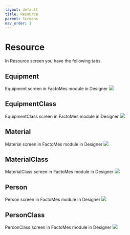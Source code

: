 ```yaml
---
layout: default
title: Resource
parent: Screens
nav_order: 1
---
```

# Resource

In Resource screen you have the following tabs.

## Equipment
Equipment screen in FactoMes module in Designer
 ![](../../../assets/images/screens/equipment.png)

## EquipmentClass
EquipmentClass screen in FactoMes module in Designer
 ![](../../../assets/images/screens/equipmentclass.png) 

## Material
Material screen in FactoMes module in Designer
 ![](../../../assets/images/screens/material.png) 

## MaterialClass
MaterialClass screen in FactoMes module in Designer
 ![](../../../assets/images/screens/materialclass.png) 

## Person
Person screen in FactoMes module in Designer
 ![](../../../assets/images/screens/person.png) 

## PersonClass
PersonClass screen in FactoMes module in Designer
 ![](../../../assets/images/screens/personclass.png) 




